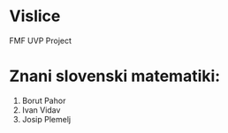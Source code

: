 # Vislice
FMF UVP Project


# Znani slovenski matematiki:
1. Borut Pahor
2. Ivan Vidav
3. Josip Plemelj
